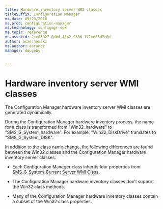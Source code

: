 ```yaml
---
title: Hardware inventory server WMI classes
titleSuffix: Configuration Manager
ms.date: 09/20/2016
ms.prod: configuration-manager
ms.technology: configmgr-sdk
ms.topic: reference
ms.assetid: 2cc63027-0dbd-4842-933d-171ee66d7c0d
author: aczechowski
ms.author: aaroncz
manager: dougeby


---
```


# Hardware inventory server WMI classes

The Configuration Manager hardware inventory server WMI classes are generated dynamically.  

During the Configuration Manager hardware inventory process, the name for a class is transformed from "Win32_hardware" to "SMS_G_System_hardware". For example, "Win32_DiskDrive" translates to "SMS_G_System_DISK".  

In addition to the class name change, the following differences are found between the Win32 classes and the Configuration Manager hardware inventory server classes:  

- Each Configuration Manager class inherits four properties from [SMS_G_System_Current Server WMI Class](../../../../../develop/reference/core/clients/manage/sms_g_system_current-server-wmi-class.md).  

- The Configuration Manager hardware inventory classes don't support the Win32 class methods.  

- Many of the Configuration Manager hardware inventory classes contain a subset of the Win32 class properties.  

